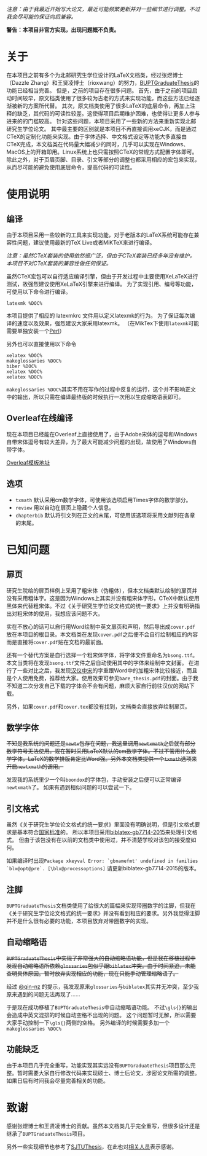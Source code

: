 *注意：由于我最近开始写大论文，最近可能频繁更新并对一些细节进行调整。不过我会尽可能的保证向后兼容。*

**警告：本项目非官方实现，出现问题概不负责。**

# 关于

在本项目之前有多个为北邮研究生学位设计的LaTeX文档类，经过张煜博士（Dazzle Zhang）和王贤凌博士（rioxwang）的努力，[BUPTGraduateThesis](https://github.com/rioxwang/BUPTGraduateThesis)的功能已经相当完善。
但是，之前的项目存在很多问题。
首先，由于之前的项目启动时间较早，原文档类使用了很多较为古老的方式来实现功能，而这些方法已经逐渐被新的方案所代替。
其次，原文档类使用了很多LaTeX的底层命令，再加上注释的缺乏，其代码的可读性较差。这使得项目后期维护困难，也使得让更多人参与进来的的门槛较高。
针对这些问题，本项目采用了一些新的方法来重新实现北邮研究生学位论文。
其中最主要的区别就是本项目不再直接调用xeCJK，而是通过CTeX的定制化功能来实现。由于字体选择、中文格式设定等功能大多直接由CTeX完成，本文档类在代码量大幅减少的同时，几乎可以实现在Windows、MacOS上的开箱即用。Linux系统上也只需按照CTeX的常规方式配置字体即可。
除此之外，对于页眉页脚、目录、引文等部分的调整也都采用相应的宏包来实现，从而尽可能的避免使用底层命令，提高代码的可读性。

# 使用说明

## 编译

由于本项目采用一些较新的工具来实现功能，对于老版本的LaTeX系统可能存在兼容性问题，建议使用最新的TeX Live或者MiKTeX来进行编译。

*注意：虽然CTeX套装的使用依然很广泛，但由于CTeX套装已经多年没有维护，本项目不对CTeX套装的兼容性做任何保证。*

虽然CTeX宏包可以自行适应编译引擎，但由于开发过程中主要使用XeLaTeX进行测试，故强烈建议使用XeLaTeX引擎来进行编译。
为了实现引用、编号等功能，可使用以下命令进行编译。

```
latexmk %DOC%
```
本项目提供了相应的 latexmkrc 文件用以定义latexmk的行为。
为了保证每次编译的速度以及效果，强烈建议大家采用latexmk。
（在MikTex下使用`latexmk`可能需要单独安装一个[Perl](http://strawberryperl.com/)）

另外也可以直接使用以下命令
```
xelatex %DOC%
makeglossaries %DOC%
biber %DOC%
xelatex %DOC%
xelatex %DOC%
```

`makeglossaries %DOC%`其实不用在写作的过程中反复的运行，这个并不影响正文中的输出，所以只需在编译最终版的时候执行一次用以生成缩略语表即可。

## Overleaf在线编译

现在本项目已经能在Overleaf上直接使用了，由于Adobe宋体的逗号和Windows自带宋体逗号有较大差异，为了最大可能减少问题的出现，故使用了Windows自带字体。

[Overleaf模板地址](https://www.overleaf.com/latex/templates/beijing-university-of-posts-and-telecommunications-master-slash-phd-thesis-template/dkpkvpsvvhpg)

## 选项

- `txmath` 默认采用cm数学字体，可使用该选项启用Times字体的数学部分。
- `review` 用以自动在扉页上隐藏个人信息。
- `chapterbib` 默认将引文列在正文的末尾，可使用该选项将采用文献列在各章的末尾。

# 已知问题

## 扉页

研究生院给的扉页样例上采用了粗宋体（伪粗体），但本文档类默认绘制的扉页并没有采用粗体字。这是因为Windows上其实并没有粗宋体字形，CTeX中默认使用黑体来代替粗宋体。不过《关于研究生学位论文格式的统一要求》上并没有明确指出对粗宋体的使用，我想应该问题不大。

实在不放心的话可以自行用Word绘制中英文扉页和声明，然后导出成`cover.pdf`放在本项目的根目录。本文档类在发现`cover.pdf`之后便不会自行绘制相应的内容而是直接将`cover.pdf`贴在文档的最前面。


还有一个替代方案是自行选择一个粗宋体字体，将字体文件重命名为`bsong.ttf`。本文当类将在发现`bsong.ttf`文件之后自动使用其中的字体来绘制中文封面。
在进行了一些对比之后，我发现[汉仪中宋](http://www.hanyi.com.cn/productdetail.php?id=973)的字重跟Word中的加粗宋体比较接近，而且是个人使用免费，推荐给大家。使用效果可参见`bare_thesis.pdf`的封面。由于我不知道二次分发自己下载的字体会不会有问题，麻烦大家自行前往汉仪的网站下载。

另外，如果`cover.pdf`和`cover.tex`都没有找到，文档类会直接放弃绘制扉页。

## 数学字体

~~不知是我系统的问题还是`newtx`包存在问题，我这里调用`newtxmath`之后就有部分数学符号无法使用。现在暂时采用LaTeX默认的cm数学字体。不过不管用什么数学字体，LaTeX的数学排版肯定比Word强。另外本文档类提供一个`txmath`选项来开启`newtxmath`的调用。~~

发现我的系统里少一个叫`boondox`的字体包，手动安装之后便可以正常编译`newtxmath`了。
如果有遇到相似问题的可以尝试一下。

## 引文格式

虽然《关于研究生学位论文格式的统一要求》里面没有明确说明，但是引文格式要求是基本符合[国家标准](https://zh.wikipedia.org/wiki/%E6%96%87%E5%90%8E%E5%8F%82%E8%80%83%E6%96%87%E7%8C%AE%E8%91%97%E5%BD%95%E8%A7%84%E5%88%99)的。
所以本项目采用[biblatex-gb7714-2015](https://www.ctan.org/pkg/biblatex-gb7714-2015)来处理引文格式。
但由于该包没有在以前的文档类中使用过，并不清楚学校对该包的接受度如何。

如果编译时出现```Package xkeyval Error: `gbnamefmt' undefined in families `blx@opt@pre`. [\blx@processoptions]``` 请更新biblatex-gb7714-2015的版本。

## 注脚

`BUPTGraduateThesis`文档类使用了给很大的篇幅来实现带圈数字的注脚，但我在《关于研究生学位论文格式的统一要求》并没有看到相应的要求。另外我觉得注脚并不是什么很有必要的功能，本项目放弃对带圈数字的实现。


## 自动缩略语

~~`BUPTGraduateThesis`中实现了非常强大的自动缩略语功能，但是我在移植过程中发现自动缩略语所依赖`glossaries`包似乎跟`biblatex`冲突。由于时间紧迫，未能查明具体原因。暂时放弃实现相应的功能，现在只能手动管理缩略语了。~~

经过 [@qin-nz](https://github.com/qin-nz) 的提示，我发现原来`glossaries`与`biblatex`其实并无冲突，至少我原来遇到的问题无法再现了……

于是现在成功移植了`BUPTGraduateThesis`中自动缩略语功能。
不过`\gls{}`的输出会造成中英文混排的时候自动空格不出现的问题。
这个问题暂时无解，所以需要大家手动控制一下`\gls{}`两侧的空格。
另外编译的时候需要多加一个`makeglossaries %DOC%`

## 功能缺乏

由于本项目几乎完全重写，功能实现其实远没有`BUPTGraduateThesis`项目那么完整。暂时需要大家自行修改代码来实现硕士、博士后论文，涉密论文所需的调整。如果日后有时间我会尽量完善相关的功能。

# 致谢

感谢张煜博士和王贤凌博士的贡献。虽然本文档类几乎完全重写，但很多设计还是继承了`BUPTGraduateThesis`项目。

另外一些实现细节也参考了[SJTUThesis](https://github.com/sjtug/SJTUThesis)，在此也对[相关人员](https://github.com/sjtug/SJTUThesis/graphs/contributors)表示感谢。

